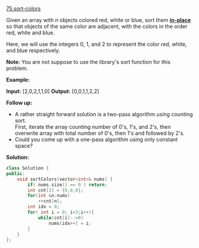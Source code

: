 [75.sort-colors](https://leetcode.com/problems/sort-colors/)  

Given an array with _n_ objects colored red, white or blue, sort them **[in-place](https://en.wikipedia.org/wiki/In-place_algorithm)** so that objects of the same color are adjacent, with the colors in the order red, white and blue.

Here, we will use the integers 0, 1, and 2 to represent the color red, white, and blue respectively.

**Note:** You are not suppose to use the library's sort function for this problem.

**Example:**

**Input:** \[2,0,2,1,1,0\]
**Output:** \[0,0,1,1,2,2\]

**Follow up:**

*   A rather straight forward solution is a two-pass algorithm using counting sort.  
    First, iterate the array counting number of 0's, 1's, and 2's, then overwrite array with total number of 0's, then 1's and followed by 2's.
*   Could you come up with a one-pass algorithm using only constant space?  



**Solution:**  

```cpp
class Solution {
public:
    void sortColors(vector<int>& nums) {
        if( nums.size() == 0 ) return;
        int cnt[3] = {0,0,0};
        for(int &n:nums)
            ++cnt[n];
        int idx = 0;
        for( int i = 0; i<3;i++){
            while(cnt[i]-->0)
                nums[idx++] = i;
        }
    }
};
```
      